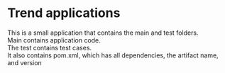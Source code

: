 # Trend applications

This is a small application that contains the main and test folders.  
Main contains application code.  
The test contains test cases.  
It also contains pom.xml, which has all dependencies, the artifact name, and version

